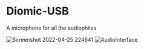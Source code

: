# Diomic-USB
A microphone for all the audiophiles

![Screenshot 2022-04-25 224641](https://user-images.githubusercontent.com/77382879/165172324-e6e59441-c461-4ebc-b1db-85cdc35403d3.png)
![AudioInterface](https://user-images.githubusercontent.com/77382879/165172343-296b1759-33f3-459d-adb5-61301ef18b32.png)
